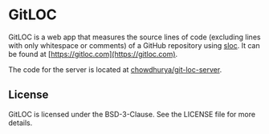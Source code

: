 GitLOC
======

GitLOC is a web app that measures the source lines of code (excluding lines with
only whitespace or comments) of a GitHub repository using
[sloc](https://github.com/flosse/sloc). It can be found at
[https://gitloc.com](https://gitloc.com).

The code for the server is located at
[chowdhurya/git-loc-server](https://github.com/chowdhurya/git-loc-server).

License
-------

GitLOC is licensed under the BSD-3-Clause. See the LICENSE file for more
details.

